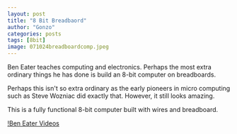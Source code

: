 ```yaml
---
layout: post
title: "8 Bit Breadbaord"
author: "Gonzo"
categories: posts
tags: [8bit]
image: 071024breadboardcomp.jpeg
---
```


Ben Eater teaches computing and electronics. Perhaps the most extra ordinary things he has done is build an 8-bit computer on breadboards.

Perhaps this isn't so extra ordinary as the early pioneers in micro computing such as Steve Wozniac did exactly that. However, it still looks amazing.

This is a fully functional 8-bit computer built with wires and breadboard.

[!Ben Eater Videos](https://www.youtube.com/watch?v=HyznrdDSSGM&list=PLowKtXNTBypGqImE405J2565dvjafglHU)


